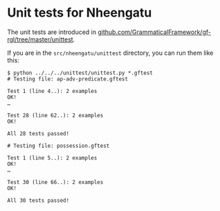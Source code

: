 # Unit tests for Nheengatu

The unit tests are introduced in [github.com/GrammaticalFramework/gf-rgl/tree/master/unittest](https://github.com/GrammaticalFramework/gf-rgl/tree/master/unittest#readme).

If you are in the `src/nheengatu/unittest` directory, you can run them like this:

```
$ python ../../../unittest/unittest.py *.gftest
# Testing file: ap-adv-predicate.gftest

Test 1 (line 4..): 2 examples
OK!
…

Test 28 (line 62..): 2 examples
OK!

All 28 tests passed!

# Testing file: possession.gftest

Test 1 (line 5..): 2 examples
OK!
…

Test 30 (line 66..): 2 examples
OK!

All 30 tests passed!
``` 

